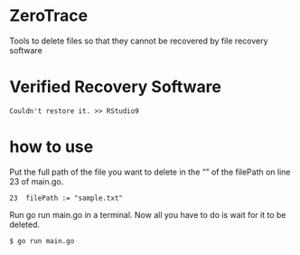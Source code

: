 # ZeroTrace
Tools to delete files so that they cannot be recovered by file recovery software
# Verified Recovery Software
```
Couldn't restore it. >> RStudio9
```
# how to use
Put the full path of the file you want to delete in the “” of the filePath on line 23 of main.go.
```
23  filePath := "sample.txt"
```
Run go run main.go in a terminal.
Now all you have to do is wait for it to be deleted.
```
$ go run main.go
```
